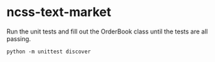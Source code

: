 # ncss-text-market

Run the unit tests and fill out the OrderBook class until the tests are all passing.

```
python -m unittest discover
```
